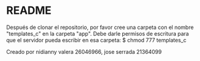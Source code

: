 # README #

Después de clonar el repositorio, por favor cree una carpeta con el nombre "templates_c" en la carpeta "app".
Debe darle permisos de escritura para que el servidor pueda escribir en esa carpeta:
    $ chmod 777 templates_c 
	
Creado por
nidianny valera 26046966, jose serrada 21364099